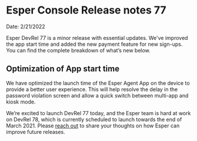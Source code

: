# Esper Console Release notes 77

Date: 2/21/2022

  

Esper DevRel 77 is a minor release with essential updates. We've improved the app start time and added the new payment feature for new sign-ups. You can find the complete breakdown of what’s new below.
  
## Optimization of App start time
    
We have optimized the launch time of the Esper Agent App on the device to provide a better user experience. This will help resolve the delay in the password violation screen and allow a quick switch between multi-app and kiosk mode.

  
We’re excited to launch DevRel 77 today, and the Esper team is hard at work on DevRel 78, which is currently scheduled to launch towards the end of March 2021. Please [reach out](https://support.esper.io/s/) to share your thoughts on how Esper can improve future releases.
